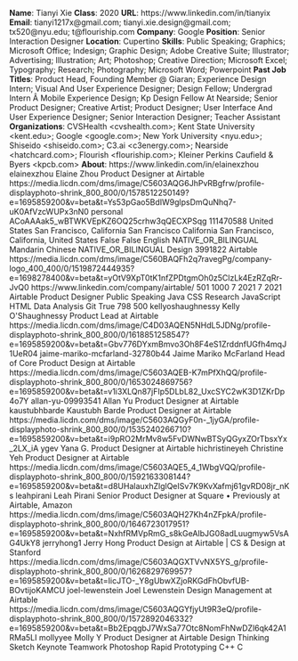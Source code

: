 **Name**: Tianyi Xie
**Class**: 2020
**URL**: https://www\.linkedin\.com/in/tianyix
**Email**: tianyi1217x@gmail\.com; tianyi\.xie\.design@gmail\.com; tx520@nyu\.edu; t@flouriship\.com
**Company**: Google
**Position**: Senior Interaction Designer
**Location**: Cupertino
**Skills**: Public Speaking; Graphics; Microsoft Office; Indesign; Graphic Design; Adobe Creative Suite; Illustrator; Advertising; Illustration; Art; Photoshop; Creative Direction; Microsoft Excel; Typography; Research; Photography; Microsoft Word; Powerpoint
**Past Job Titles**: Product Head, Founding Member @ Giaran; Experience Design Intern; Visual And User Experience Designer; Design Fellow; Undergrad Intern Â Mobile Experience Design; Kp Design Fellow At Nearside; Senior Product Designer; Creative Artist; Product Designer; User Interface And User Experience Designer; Senior Interaction Designer; Teacher Assistant
**Organizations**: CVSHealth <cvshealth\.com>; Kent State University <kent\.edu>; Google <google\.com>; New York University <nyu\.edu>; Shiseido <shiseido\.com>; C3\.ai <c3energy\.com>; Nearside <hatchcard\.com>; Flourish <flouriship\.com>; Kleiner Perkins Caufield & Byers <kpcb\.com>
**About**: https://www\.linkedin\.com/in/elainexzhou elainexzhou Elaine Zhou Product Designer at Airtable https://media\.licdn\.com/dms/image/C5603AQG6JhPvRBgfrw/profile\-displayphoto\-shrink\_800\_800/0/1578512250149?e=1695859200&v=beta&t=Ys53pGao5BdIW9glpsDmQuNhq7\-uK0AfVzcWUPx3nN0 personal ACoAAAak5\_wBTWKVEpKZ6OQ25crhw3qQECXPSqg 111470588 United States San Francisco, California San Francisco California San Francisco, California, United States False False English NATIVE\_OR\_BILINGUAL Mandarin Chinese NATIVE\_OR\_BILINGUAL Design 3991822 Airtable https://media\.licdn\.com/dms/image/C560BAQFh2q7ravegPg/company\-logo\_400\_400/0/1519872444935?e=1698278400&v=beta&t=yOtV9XpT0tK1nfZPDtgmOh0z5ClzLk4EzRZqRr\-JvQ0 https://www\.linkedin\.com/company/airtable/ 501 1000 7 2021 7 2021 Airtable Product Designer Public Speaking Java CSS Research JavaScript HTML Data Analysis Git True 798 500 kellyoshaughnessy Kelly O'Shaughnessy Product Lead at Airtable https://media\.licdn\.com/dms/image/C4D03AQEN5NHdL5JDNg/profile\-displayphoto\-shrink\_800\_800/0/1618851258547?e=1695859200&v=beta&t=Gbv776DYxmBmvo3Oh8F4eS1ZrddnfUGfh4mqJ1UeR04 jaime\-mariko\-mcfarland\-32780b44 Jaime Mariko McFarland Head of Core Product Design at Airtable https://media\.licdn\.com/dms/image/C5603AQEB\-K7mPfXhQQ/profile\-displayphoto\-shrink\_800\_800/0/1653024869756?e=1695859200&v=beta&t=v1i3XLQn87jFIp5DLbL82\_UxcSYC2wK3D1ZKrDp4o7Y allan\-yu\-09993541 Allan Yu Product Designer at Airtable kaustubhbarde Kaustubh Barde Product Designer at Airtable https://media\.licdn\.com/dms/image/C5603AQGyF0n\-\_1jyGA/profile\-displayphoto\-shrink\_800\_800/0/1535240266710?e=1695859200&v=beta&t=i9pRO2MrMv8w5FvDWNwBTSyQGyxZOrTbsxYx\_2LX\_iA ygev Yana G\. Product Designer at Airtable hichristineyeh Christine Yeh Product Designer at Airtable https://media\.licdn\.com/dms/image/C5603AQE5\_4\_1WbgVQQ/profile\-displayphoto\-shrink\_800\_800/0/1592163308144?e=1695859200&v=beta&t=d8UHalauxhZlglQeISv7K9KvXafmj61gvRD08jr\_nKs leahpirani Leah Pirani Senior Product Designer at Square • Previously at Airtable, Amazon https://media\.licdn\.com/dms/image/C5603AQH27Kh4nZFpkA/profile\-displayphoto\-shrink\_800\_800/0/1646723017951?e=1695859200&v=beta&t=NxhfRMVpRmG\_s8kGeAIbJG08adLuugmyw5VsAG4UkY8 jerryhong1 Jerry Hong Product Design at Airtable | CS & Design at Stanford https://media\.licdn\.com/dms/image/C5603AQGXTVvNX5YS\_g/profile\-displayphoto\-shrink\_800\_800/0/1626829769957?e=1695859200&v=beta&t=IicJTO\-\_Y8gUbwXZjoRKGdFhObvfUB\-BOvtijoKAMCU joel\-lewenstein Joel Lewenstein Design Management at Airtable https://media\.licdn\.com/dms/image/C5603AQGYfjyUt9R3eQ/profile\-displayphoto\-shrink\_800\_800/0/1572892046332?e=1695859200&v=beta&t=Bb2EpqgbJ7WxSa77Otc8NomFhNwDZl6qk42A1RMa5LI mollyyee Molly Y Product Designer at Airtable Design Thinking Sketch Keynote Teamwork Photoshop Rapid Prototyping C\+\+ C

